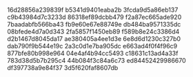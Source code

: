 16d28856a239839f
b5341d9401eaba2b
3fcda9d5a86eb137
c9b43984d7c3233d
86318ef89dcbb479
f2a87ec665ade920
7baadabfb566ba43
fb9e60e67e88749e
db484ba9571335dc
08bfede4d7a0d343
2fa5857f1450eb89
f589b8e24c3386d4
d2b1467d8045da17
ae380405a4ee1d3e
6e8d6d1230c327b0
dab790f9b544e19c
2a3c0d1e7ba905dc
e663ad4f0f4f96c9
877bfe80b998e964
04e4af4b94cc5493
c18631c13ad4a33f
783d38d5b7b295c4
44b084f3c84a6c73
ed84452429986670
df397738a9e84f37
3d5f620faf8607db
